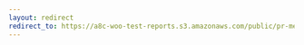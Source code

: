 ```yaml
---
layout: redirect
redirect_to: https://a8c-woo-test-reports.s3.amazonaws.com/public/pr-merge/39302/e2e/index.html
---
```

